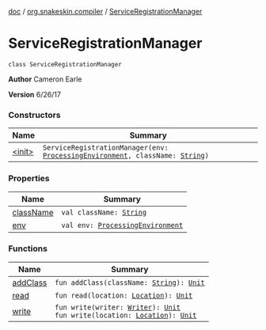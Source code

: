 [doc](../../index.md) / [org.snakeskin.compiler](../index.md) / [ServiceRegistrationManager](./index.md)

# ServiceRegistrationManager

`class ServiceRegistrationManager`

**Author**
Cameron Earle

**Version**
6/26/17

### Constructors

| Name | Summary |
|---|---|
| [&lt;init&gt;](-init-.md) | `ServiceRegistrationManager(env: `[`ProcessingEnvironment`](http://docs.oracle.com/javase/6/docs/api/javax/annotation/processing/ProcessingEnvironment.html)`, className: `[`String`](https://kotlinlang.org/api/latest/jvm/stdlib/kotlin/-string/index.html)`)` |

### Properties

| Name | Summary |
|---|---|
| [className](class-name.md) | `val className: `[`String`](https://kotlinlang.org/api/latest/jvm/stdlib/kotlin/-string/index.html) |
| [env](env.md) | `val env: `[`ProcessingEnvironment`](http://docs.oracle.com/javase/6/docs/api/javax/annotation/processing/ProcessingEnvironment.html) |

### Functions

| Name | Summary |
|---|---|
| [addClass](add-class.md) | `fun addClass(className: `[`String`](https://kotlinlang.org/api/latest/jvm/stdlib/kotlin/-string/index.html)`): `[`Unit`](https://kotlinlang.org/api/latest/jvm/stdlib/kotlin/-unit/index.html) |
| [read](read.md) | `fun read(location: `[`Location`](http://docs.oracle.com/javase/6/docs/api/javax/tools/JavaFileManager/Location.html)`): `[`Unit`](https://kotlinlang.org/api/latest/jvm/stdlib/kotlin/-unit/index.html) |
| [write](write.md) | `fun write(writer: `[`Writer`](http://docs.oracle.com/javase/6/docs/api/java/io/Writer.html)`): `[`Unit`](https://kotlinlang.org/api/latest/jvm/stdlib/kotlin/-unit/index.html)<br>`fun write(location: `[`Location`](http://docs.oracle.com/javase/6/docs/api/javax/tools/JavaFileManager/Location.html)`): `[`Unit`](https://kotlinlang.org/api/latest/jvm/stdlib/kotlin/-unit/index.html) |
